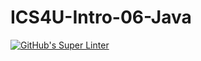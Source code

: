 # ICS4U-Intro-06-Java

[![GitHub's Super Linter](https://github.com/jakobdubeau/ICS4U-Intro-06-Java/workflows/GitHub's%20Super%20Linter/badge.svg)](https://github.com/jakobdubeau/ICS4U-Intro-06-Java/actions) 
